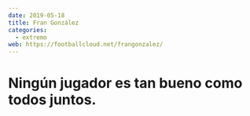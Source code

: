 ```yaml
---
date: 2019-05-18
title: Fran González
categories:
  - extremo
web: https://footballcloud.net/frangonzalez/
---
```


# Ningún jugador es tan bueno como todos juntos.
